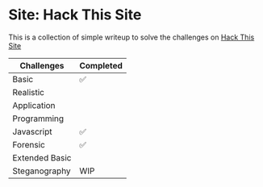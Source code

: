 # Site: Hack This Site

This is a collection of simple writeup to solve the challenges on [Hack This Site](https://www.hackthissite.org/)

|Challenges|Completed |
|--|--|
|Basic | :white_check_mark:|
|Realistic | |
|Application | |
|Programming | |
|Javascript| :white_check_mark: |
|Forensic|:white_check_mark: |
|Extended Basic| |
|Steganography|WIP |

